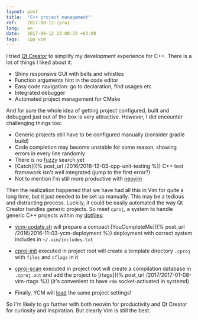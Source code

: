 ```yaml
---
layout: post
title:  "C++ project management"
ref:    2017-08-12-cproj
lang:   en
date:   2017-08-12 22:00:33 +03:00
tags:   cpp vim
---
```


I tried [Qt Creator](https://www.qt.io/ide/) to simplify my development
experience for C++. There is a lot of things I liked about it:

* Shiny responsive GUI with bells and whistles
* Function arguments hint in the code editor
* Easy code navigation: go to declaration, find usages etc
* Integrated debugger
* Automated project management for CMake

And for sure the whole idea of getting project configured, built and debugged
just out of the box is very attractive. However, I did encounter challenging
things too:

* Generic projects still have to be configured manually (consider gradle build)
* Code completion may become unstable for some reason, showing errors in every
line randomly
* There is no [fuzzy](https://bugreports.qt.io/browse/QTCREATORBUG-3111) search
yet
* [Catch]({% post_url /2016/2016-12-03-cpp-unit-testing %}) C++ test framework
isn't well integrated (jump to the first error?)
* Not to mention I'm still more productive with [neovim](https://neovim.io/)

Then the realization happened that we have had all this in Vim for quite a long
time, but it just needed to be set up manually. This may be a tedious and
distracting process. Luckily, it could be easily automated the way Qt Creator
handles generic projects. So meet `cproj`, a system to handle generic C++
projects within my [dotfiles](https://github.com/sakhnik/dotfiles):

* [ycm-update.sh](https://github.com/sakhnik/dotfiles/blob/df8f68efb3267b2c73c81ed6da9f5000ef19db0e/bin/.bin/ycm-update.sh)
will prepare a compact [YouCompleteMe]({% post_url /2016/2016-11-03-ycm-deployment %})
deployment with correct system includes in `~/.vim/includes.txt`

* [cproj-init](https://github.com/sakhnik/dotfiles/blob/df8f68efb3267b2c73c81ed6da9f5000ef19db0e/bin/.bin/cproj-init)
executed in project root will create a template directory `.cproj` with `files`
and `cflags` in it

* [cproj-scan](https://github.com/sakhnik/dotfiles/blob/df8f68efb3267b2c73c81ed6da9f5000ef19db0e/bin/.bin/cproj-scan)
executed in project root will create a compilation database in `.cproj.out` and
add the project to [rtags]({% post_url /2017/2017-01-08-vim-rtags %})
(it's convenient to have `rdm` socket-activated in systemd)

* Finally, YCM will
[load](https://github.com/sakhnik/dotfiles/blob/df8f68efb3267b2c73c81ed6da9f5000ef19db0e/vim/.vim/ycm_extra_conf.py#L79)
the same project settings!

So I'm likely to go further with both neovim for productivity and Qt Creator for
curiosity and inspiration. But clearly Vim is still the best.

